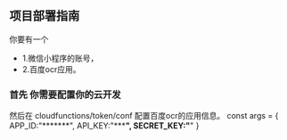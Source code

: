 ## 项目部署指南

你要有一个
 * 1.微信小程序的账号，
 * 2.百度ocr应用。
### 首先 你需要配置你的云开发

然后在
cloudfunctions/token/conf
配置百度ocr的应用信息。
const args = {
  APP_ID:"*******",
  API_KEY:"***********************************",
  SECRET_KEY:"********************************"
}
